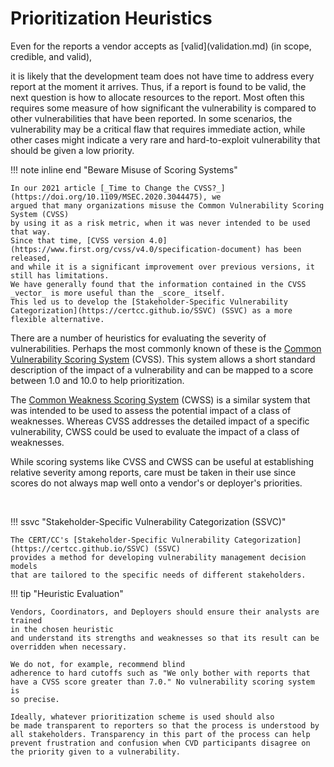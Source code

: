 # Prioritization Heuristics

<!--start-->Even for the reports a vendor accepts as [valid](validation.md) (in scope, credible, and valid),
it is likely that the development team does not have time to address every
report at the moment it arrives. Thus, if a report is found to be valid,
the next question is how to allocate resources to the report.<!--end--> Most often
this requires some measure of how significant the vulnerability is compared
to other vulnerabilities that have been reported. In some
scenarios, the vulnerability may be a critical flaw that requires
immediate action, while other cases might indicate a very rare and
hard-to-exploit vulnerability that should be given a low priority.

!!! note inline end "Beware Misuse of Scoring Systems"

    In our 2021 article [_Time to Change the CVSS?_](https://doi.org/10.1109/MSEC.2020.3044475), we
    argued that many organizations misuse the Common Vulnerability Scoring System (CVSS) 
    by using it as a risk metric, when it was never intended to be used that way.
    Since that time, [CVSS version 4.0](https://www.first.org/cvss/v4.0/specification-document) has been released,
    and while it is a significant improvement over previous versions, it still has limitations.
    We have generally found that the information contained in the CVSS _vector_ is more useful than the _score_ itself.
    This led us to develop the [Stakeholder-Specific Vulnerability Categorization](https://certcc.github.io/SSVC) (SSVC) as a more flexible alternative.

There are a number of heuristics for evaluating the severity of
vulnerabilities. Perhaps the most commonly known of these is the [Common
Vulnerability Scoring System](https://www.first.org/cvss/) (CVSS). This system allows a short
standard description of the impact of a vulnerability and can be mapped
to a score between 1.0 and 10.0 to help prioritization.

The [Common Weakness Scoring System](https://cwe.mitre.org/cwss/cwss_v1.0.1.html) (CWSS)
is a similar system that was intended to be used to assess the potential impact of a class of
weaknesses.
Whereas CVSS addresses the detailed impact of a specific vulnerability,
CWSS could be used to evaluate the impact of a class of weaknesses.

While scoring systems like CVSS and CWSS can be useful at establishing
relative severity among reports, care must be taken in their use since
scores do not always map well onto a vendor's or deployer's
priorities.

<br/><!-- for spacing -->

!!! ssvc "Stakeholder-Specific Vulnerability Categorization (SSVC)"

    The CERT/CC's [Stakeholder-Specific Vulnerability Categorization](https://certcc.github.io/SSVC) (SSVC)
    provides a method for developing vulnerability management decision models
    that are tailored to the specific needs of different stakeholders.

!!! tip "Heuristic Evaluation"

    Vendors, Coordinators, and Deployers should ensure their analysts are trained
    in the chosen heuristic
    and understand its strengths and weaknesses so that its result can be
    overridden when necessary. 

    We do not, for example, recommend blind
    adherence to hard cutoffs such as "We only bother with reports that
    have a CVSS score greater than 7.0." No vulnerability scoring system is
    so precise.

    Ideally, whatever prioritization scheme is used should also
    be made transparent to reporters so that the process is understood by
    all stakeholders. Transparency in this part of the process can help
    prevent frustration and confusion when CVD participants disagree on
    the priority given to a vulnerability.
